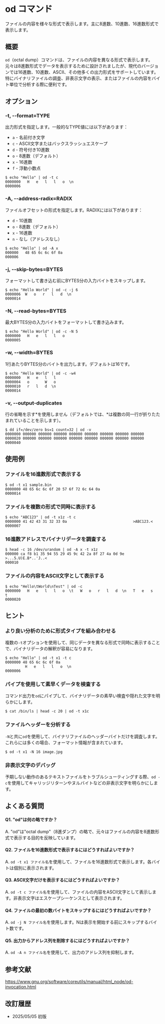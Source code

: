 # od コマンド

ファイルの内容を様々な形式で表示します。主に8進数、10進数、16進数形式で表示します。

## 概要

`od`（octal dump）コマンドは、ファイルの内容を異なる形式で表示します。元々は8進数形式でデータを表示するために設計されましたが、現代のバージョンでは16進数、10進数、ASCII、その他多くの出力形式をサポートしています。特にバイナリファイルの調査、非表示文字の表示、またはファイルの内容をバイト単位で分析する際に便利です。

## オプション

### **-t, --format=TYPE**

出力形式を指定します。一般的なTYPE値には以下があります：
- `a` - 名前付き文字
- `c` - ASCII文字またはバックスラッシュエスケープ
- `d` - 符号付き10進数
- `o` - 8進数（デフォルト）
- `x` - 16進数
- `f` - 浮動小数点

```
$ echo "Hello" | od -t c
0000000   H   e   l   l   o  \n
0000006
```

### **-A, --address-radix=RADIX**

ファイルオフセットの形式を指定します。RADIXには以下があります：
- `d` - 10進数
- `o` - 8進数（デフォルト）
- `x` - 16進数
- `n` - なし（アドレスなし）

```
$ echo "Hello" | od -A x
000000   48 65 6c 6c 6f 0a
000006
```

### **-j, --skip-bytes=BYTES**

フォーマットして書き込む前にBYTES分の入力バイトをスキップします。

```
$ echo "Hello World" | od -c -j 6
0000006  W   o   r   l   d  \n
0000014
```

### **-N, --read-bytes=BYTES**

最大BYTES分の入力バイトをフォーマットして書き込みます。

```
$ echo "Hello World" | od -c -N 5
0000000   H   e   l   l   o
0000005
```

### **-w, --width=BYTES**

1行あたりBYTES分のバイトを出力します。デフォルトは16です。

```
$ echo "Hello World" | od -c -w4
0000000   H   e   l   l
0000004   o       W   o
0000010   r   l   d  \n
0000014
```

### **-v, --output-duplicates**

行の省略を示す*を使用しません（デフォルトでは、*は複数の同一行が折りたたまれていることを示します）。

```
$ dd if=/dev/zero bs=1 count=32 | od -v
0000000 000000 000000 000000 000000 000000 000000 000000 000000
0000020 000000 000000 000000 000000 000000 000000 000000 000000
0000040
```

## 使用例

### ファイルを16進数形式で表示する

```
$ od -t x1 sample.bin
0000000 48 65 6c 6c 6f 20 57 6f 72 6c 64 0a
0000014
```

### ファイルを複数の形式で同時に表示する

```
$ echo "ABC123" | od -t x1z -t c
0000000 41 42 43 31 32 33 0a                              >ABC123.<
0000007
```

### 16進数アドレスでバイナリデータを調査する

```
$ head -c 16 /dev/urandom | od -A x -t x1z
000000 ca f8 b1 35 94 55 29 45 9c 42 2a 8f 27 4a 0d 9e  >...5.U)E.B*..'J..<
000010
```

### ファイルの内容をASCII文字として表示する

```
$ echo "Hello\tWorld\nTest" | od -c
0000000   H   e   l   l   o  \t   W   o   r   l   d  \n   T   e   s   t
0000020
```

## ヒント

### より良い分析のために形式タイプを組み合わせる

複数の`-t`オプションを使用して、同じデータを異なる形式で同時に表示することで、バイナリデータの解釈が容易になります。

```
$ echo "Hello" | od -t x1 -t c
0000000 48 65 6c 6c 6f 0a
         H   e   l   l   o  \n
0000006
```

### パイプを使用して素早くデータを検査する

コマンド出力を`od`にパイプして、バイナリデータの素早い検査や隠れた文字を明らかにします。

```
$ cat /bin/ls | head -c 20 | od -t x1c
```

### ファイルヘッダーを分析する

`-N`と共に`od`を使用して、バイナリファイルのヘッダーバイトだけを調査します。これらには多くの場合、フォーマット情報が含まれています。

```
$ od -t x1 -N 16 image.jpg
```

### 非表示文字のデバッグ

予期しない動作のあるテキストファイルをトラブルシューティングする際、`od -c`を使用してキャリッジリターンやヌルバイトなどの非表示文字を明らかにします。

## よくある質問

#### Q1. "od"は何の略ですか？
A. "od"は"octal dump"（8進ダンプ）の略で、元々はファイルの内容を8進数形式で表示する目的を反映しています。

#### Q2. ファイルを16進数形式で表示するにはどうすればよいですか？
A. `od -t x1 ファイル名`を使用して、ファイルを16進数形式で表示します。各バイトは個別に表示されます。

#### Q3. ASCII文字だけを表示するにはどうすればよいですか？
A. `od -t c ファイル名`を使用して、ファイルの内容をASCII文字として表示します。非表示文字はエスケープシーケンスとして表示されます。

#### Q4. ファイルの最初の数バイトをスキップするにはどうすればよいですか？
A. `od -j N ファイル名`を使用します。Nは表示を開始する前にスキップするバイト数です。

#### Q5. 出力からアドレス列を削除するにはどうすればよいですか？
A. `od -A n ファイル名`を使用して、出力のアドレス列を抑制します。

## 参考文献

https://www.gnu.org/software/coreutils/manual/html_node/od-invocation.html

## 改訂履歴

- 2025/05/05 初版